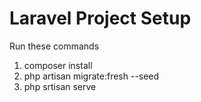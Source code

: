 # Laravel Project Setup

Run these commands

1. composer install
2. php artisan migrate:fresh --seed
3. php srtisan serve

